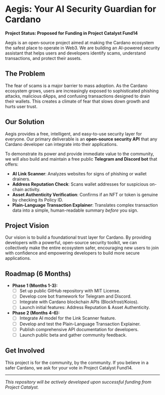 # Aegis: Your AI Security Guardian for Cardano

**Project Status: Proposed for Funding in Project Catalyst Fund14**

Aegis is an open-source project aimed at making the Cardano ecosystem the safest place to operate in Web3. We are building an AI-powered security assistant that helps users and developers identify scams, understand transactions, and protect their assets.

## The Problem

The fear of scams is a major barrier to mass adoption. As the Cardano ecosystem grows, users are increasingly exposed to sophisticated phishing attacks, malicious dApps, and confusing transactions designed to drain their wallets. This creates a climate of fear that slows down growth and hurts user trust.

## Our Solution

Aegis provides a free, intelligent, and easy-to-use security layer for everyone. Our primary deliverable is an **open-source security API** that any Cardano developer can integrate into their applications.

To demonstrate its power and provide immediate value to the community, we will also build and maintain a free public **Telegram and Discord bot** that offers:

* **AI Link Scanner**: Analyzes websites for signs of phishing or wallet drainers.
* **Address Reputation Check**: Scans wallet addresses for suspicious on-chain activity.
* **Asset Authenticity Verification**: Confirms if an NFT or token is genuine by checking its Policy ID.
* **Plain-Language Transaction Explainer**: Translates complex transaction data into a simple, human-readable summary *before* you sign.

## Project Vision

Our vision is to build a foundational trust layer for Cardano. By providing developers with a powerful, open-source security toolkit, we can collectively make the entire ecosystem safer, encouraging new users to join with confidence and empowering developers to build more secure applications.

## Roadmap (6 Months)

* **Phase 1 (Months 1-3):**
    * [ ] Set up public GitHub repository with MIT License.
    * [ ] Develop core bot framework for Telegram and Discord.
    * [ ] Integrate with Cardano blockchain APIs (Blockfrost/Koios).
    * [ ] Launch initial features: Address Reputation & Asset Authenticity.

* **Phase 2 (Months 4-6):**
    * [ ] Integrate AI model for the Link Scanner feature.
    * [ ] Develop and test the Plain-Language Transaction Explainer.
    * [ ] Publish comprehensive API documentation for developers.
    * [ ] Launch public beta and gather community feedback.

## Get Involved

This project is for the community, by the community. If you believe in a safer Cardano, we ask for your vote in Project Catalyst Fund14.

---

*This repository will be actively developed upon successful funding from Project Catalyst.*

